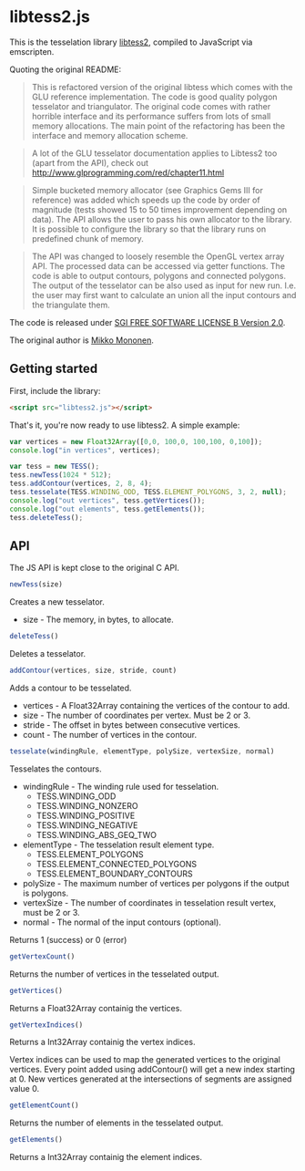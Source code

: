 # libtess2.js

This is the tesselation library [libtess2](https://github.com/memononen/libtess2), compiled to JavaScript via emscripten.

Quoting the original README:

> This is refactored version of the original libtess which comes with the GLU reference implementation. The code is good quality polygon tesselator and triangulator. The original code comes with rather horrible interface and its performance suffers from lots of small memory allocations. The main point of the refactoring has been the interface and memory allocation scheme.

> A lot of the GLU tesselator documentation applies to Libtess2 too (apart from the API), check out http://www.glprogramming.com/red/chapter11.html

> Simple bucketed memory allocator (see Graphics Gems III for reference) was added which speeds up the code by order of magnitude (tests showed 15 to 50 times improvement depending on data). The API allows the user to pass his own allocator to the library. It is possible to configure the library so that the library runs on predefined chunk of memory.

> The API was changed to loosely resemble the OpenGL vertex array API. The processed data can be accessed via getter functions. The code is able to output contours, polygons and connected polygons. The output of the tesselator can be also used as input for new run. I.e. the user may first want to calculate an union all the input contours and the triangulate them.

The code is released under [SGI FREE SOFTWARE LICENSE B Version 2.0](http://oss.sgi.com/projects/FreeB/).

The original author is [Mikko Mononen](mailto:memon@inside.org).

## Getting started

First, include the library:

```html
<script src="libtess2.js"></script>
```

That's it, you're now ready to use libtess2. A simple example:

```js
var vertices = new Float32Array([0,0, 100,0, 100,100, 0,100]);
console.log("in vertices", vertices);

var tess = new TESS();
tess.newTess(1024 * 512);
tess.addContour(vertices, 2, 8, 4);
tess.tesselate(TESS.WINDING_ODD, TESS.ELEMENT_POLYGONS, 3, 2, null);
console.log("out vertices", tess.getVertices());
console.log("out elements", tess.getElements());
tess.deleteTess();
```

## API

The JS API is kept close to the original C API.

```js
newTess(size)
```
Creates a new tesselator.
* size - The memory, in bytes, to allocate.

```js
deleteTess()
```
Deletes a tesselator.

```js
addContour(vertices, size, stride, count)
```
Adds a contour to be tesselated.
* vertices - A Float32Array containing the vertices of the contour to add.
* size - The number of coordinates per vertex. Must be 2 or 3.
* stride - The offset in bytes between consecutive vertices.
* count - The number of vertices in the contour.

```js
tesselate(windingRule, elementType, polySize, vertexSize, normal)
```
Tesselates the contours.
* windingRule - The winding rule used for tesselation.
  * TESS.WINDING_ODD
  * TESS.WINDING_NONZERO
  * TESS.WINDING_POSITIVE
  * TESS.WINDING_NEGATIVE
  * TESS.WINDING_ABS_GEQ_TWO
* elementType - The tesselation result element type.
  * TESS.ELEMENT_POLYGONS
  * TESS.ELEMENT_CONNECTED_POLYGONS
  * TESS.ELEMENT_BOUNDARY_CONTOURS
* polySize - The maximum number of vertices per polygons if the output is polygons.
* vertexSize - The number of coordinates in tesselation result vertex, must be 2 or 3.
* normal - The normal of the input contours (optional).

Returns 1 (success) or 0 (error)

```js
getVertexCount()
```
Returns the number of vertices in the tesselated output.

```js
getVertices()
```
Returns a Float32Array containig the vertices.

```js
getVertexIndices()
```
Returns a Int32Array containig the vertex indices.

Vertex indices can be used to map the generated vertices to the original vertices.
Every point added using addContour() will get a new index starting at 0.
New vertices generated at the intersections of segments are assigned value 0.

```js
getElementCount()
```
Returns the number of elements in the tesselated output.

```js
getElements()
```
Returns a Int32Array containig the element indices.
